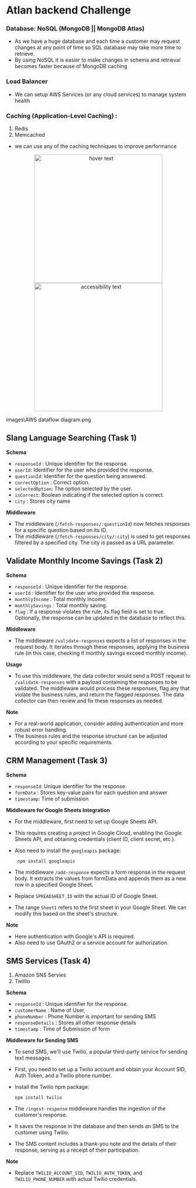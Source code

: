 # Atlan backend Challenge

### Database: NoSQL (MongoDB || MongoDB Atlas)

- As we have a huge database and each time a customer may request changes at any point of time so SQL database may take more time to retrieve.
- By using NoSQL it is easier to make changes in schema and retrieval becomes faster because of MongoDB caching

### Load Balancer

- We can setup AWS Services (or any cloud services) to manage system health

### Caching (Application-Level Caching) :

1. Redis
2. Memcached

- we can use any of the caching techniques to improve performance

<!-- ![alt text](https://github.com/sumitbhimte/backend/blob/main/images/AWS-dataflow-diagram.png "AWS Dataflow Dig") -->
<p align="center">
  <img src="your_relative_path_here" width="350" title="hover text">
  <img src="https://github.com/sumitbhimte/backend/blob/main/images/AWS-dataflow-diagram.jpg" width="350" alt="accessibility text">
</p>
images\AWS dataflow diagram.png

## Slang Language Searching (Task 1)

**Schema**

- `responseId` : Unique identifier for the response.
- `userId`: Identifier for the user who provided the response.
- `questionId`: Identifier for the question being answered.
- `correctOption` : Correct option.
- `selectedOption`: The option selected by the user.
- `isCorrect`: Boolean indicating if the selected option is correct.
- `city` : Stores city name

**Middleware**

- The middleware (`/fetch-responses/:questionId`) now fetches responses for a specific question based on its ID.
- The middleware (`/fetch-responses/city/:city`) is used to get responses filtered by a specified city. The city is passed as a URL parameter.

## Validate Monthly Income Savings (Task 2)

**Schema**

- `responseId` : Unique identifier for the response.
- `userId` : Identifier for the user who provided the response.
- `monthlyIncome` : Total monthly Income.
- `monthlySavings` : Total monthly saving.
- `flag` : If a response violates the rule, its flag field is set to true. Optionally, the response can be updated in the database to reflect this.

**Middleware**

- The middleware `/validate-responses` expects a list of responses in the request body. It iterates through these responses, applying the business rule (in this case, checking if monthly savings exceed monthly income).

**Usage**

- To use this middleware, the data collector would send a POST request to `/validate-responses` with a payload containing the responses to be validated. The middleware would process these responses,
  flag any that violate the business rules, and return the flagged responses.
  The data collector can then review and fix these responses as needed.

**Note**

- For a real-world application, consider adding authentication and more robust error handling.
- The business rules and the response structure can be adjusted according to your specific requirements.

## CRM Management (Task 3)

**Schema**

- `responseId`: Unique identifier for the response.
- `formData` : Stores key-value pairs for each question and answer
- `timestamp`: Time of submission

**Middleware for Google Sheets Integration**

- For the middleware, first need to set up Google Sheets API.
- This requires creating a project in Google Cloud, enabling the Google Sheets API,
  and obtaining credentials (client ID, client secret, etc.).
- Also need to install the `googleapis` package:

       npm install googleapis

- The middleware `/add-response` expects a form response in the request body. It extracts the values from formData and appends them as a new row in a specified Google Sheet.
- Replace `SPREADSHEET_ID` with the actual ID of Google Sheet.
- The range `Sheet1` refers to the first sheet in your Google Sheet.
  We can modify this based on the sheet's structure.

**Note**

- Here authentication with Google's API is required.
- Also need to use OAuth2 or a service account for authorization.

## SMS Services (Task 4)

1.  Amazon SNS Servies
2.  Twillio

**Schema**

- `responseId` : Unique identifier for the response.
- `customerName` : Name of User,
- `phoneNumber` : Phone Number is important for sending SMS
- `responseDetails` : Stores all other response details
- `timestamp` : Time of Submission of form

**Middleware for Sending SMS**

- To send SMS, we'll use Twilio, a popular third-party service for sending text messages.
- First, you need to set up a Twilio account and obtain your Account SID, Auth Token, and a Twilio phone number.

- Install the Twilio npm package:

      npm install twilio

- The `/ingest-response` middleware handles the ingestion of the customer's response.
- It saves the response in the database and then sends an SMS to the customer using Twilio.
- The SMS content includes a thank-you note and the details of their response, serving as a receipt of their participation.

**Note**

- Replace `TWILIO_ACCOUNT_SID`, `TWILIO_AUTH_TOKEN`, and `TWILIO_PHONE_NUMBER` with actual Twilio credentials.
